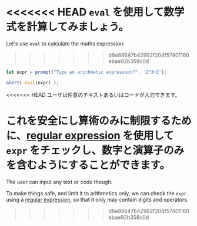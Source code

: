 <<<<<<< HEAD
`eval` を使用して数学式を計算してみましょう。
=======
Let's use `eval` to calculate the maths expression:
>>>>>>> d6e88647b42992f204f57401160ebae92b358c0d

```js demo run
let expr = prompt("Type an arithmetic expression?", '2*3+2');

alert( eval(expr) );
```

<<<<<<< HEAD
ユーザは任意のテキストあるいはコードが入力できます。

これを安全にし算術のみに制限するために、[regular expression](info:regular-expressions) を使用して `expr` をチェックし、数字と演算子のみを含むようにすることができます。
=======
The user can input any text or code though.

To make things safe, and limit it to arithmetics only, we can check the `expr` using a [regular expression](info:regular-expressions), so that it only may contain digits and operators.
>>>>>>> d6e88647b42992f204f57401160ebae92b358c0d
